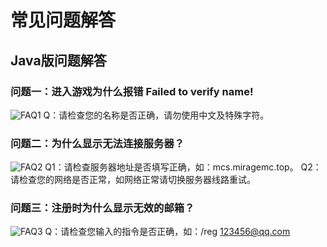 # 常见问题解答

## Java版问题解答

### 问题一：进入游戏为什么报错 Failed to verify name!
![FAQ1](/assets/faq/faq-1.png)
Q：请检查您的名称是否正确，请勿使用中文及特殊字符。

### 问题二：为什么显示无法连接服务器？
![FAQ2](/assets/faq/faq-2.png)
Q1：请检查服务器地址是否填写正确，如：mcs.miragemc.top。
Q2：请检查您的网络是否正常，如网络正常请切换服务器线路重试。

### 问题三：注册时为什么显示无效的邮箱？
![FAQ3](/assets/faq/faq-3.png)
Q：请检查您输入的指令是否正确，如：/reg 123456@qq.com